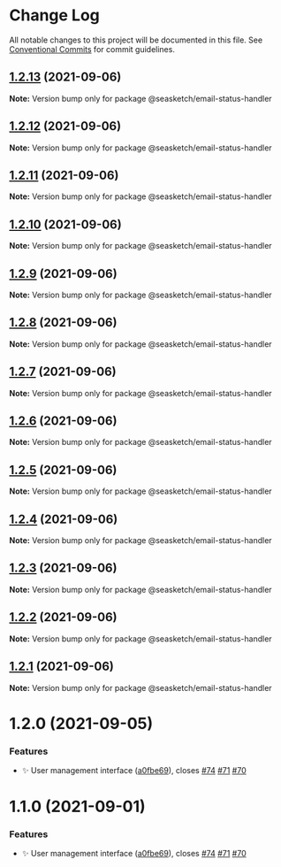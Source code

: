 # Change Log

All notable changes to this project will be documented in this file.
See [Conventional Commits](https://conventionalcommits.org) for commit guidelines.

## [1.2.13](https://github.com/seasketch/next/compare/@seasketch/email-status-handler@1.2.11...@seasketch/email-status-handler@1.2.13) (2021-09-06)

**Note:** Version bump only for package @seasketch/email-status-handler





## [1.2.12](https://github.com/seasketch/next/compare/@seasketch/email-status-handler@1.2.11...@seasketch/email-status-handler@1.2.12) (2021-09-06)

**Note:** Version bump only for package @seasketch/email-status-handler





## [1.2.11](https://github.com/seasketch/next/compare/@seasketch/email-status-handler@1.2.10...@seasketch/email-status-handler@1.2.11) (2021-09-06)

**Note:** Version bump only for package @seasketch/email-status-handler





## [1.2.10](https://github.com/seasketch/next/compare/@seasketch/email-status-handler@1.2.8...@seasketch/email-status-handler@1.2.10) (2021-09-06)

**Note:** Version bump only for package @seasketch/email-status-handler





## [1.2.9](https://github.com/seasketch/next/compare/@seasketch/email-status-handler@1.2.8...@seasketch/email-status-handler@1.2.9) (2021-09-06)

**Note:** Version bump only for package @seasketch/email-status-handler





## [1.2.8](https://github.com/seasketch/next/compare/@seasketch/email-status-handler@1.2.5...@seasketch/email-status-handler@1.2.8) (2021-09-06)

**Note:** Version bump only for package @seasketch/email-status-handler





## [1.2.7](https://github.com/seasketch/next/compare/@seasketch/email-status-handler@1.2.5...@seasketch/email-status-handler@1.2.7) (2021-09-06)

**Note:** Version bump only for package @seasketch/email-status-handler





## [1.2.6](https://github.com/seasketch/next/compare/@seasketch/email-status-handler@1.2.5...@seasketch/email-status-handler@1.2.6) (2021-09-06)

**Note:** Version bump only for package @seasketch/email-status-handler





## [1.2.5](https://github.com/seasketch/next/compare/@seasketch/email-status-handler@1.2.4...@seasketch/email-status-handler@1.2.5) (2021-09-06)

**Note:** Version bump only for package @seasketch/email-status-handler





## [1.2.4](https://github.com/seasketch/next/compare/@seasketch/email-status-handler@1.2.3...@seasketch/email-status-handler@1.2.4) (2021-09-06)

**Note:** Version bump only for package @seasketch/email-status-handler





## [1.2.3](https://github.com/seasketch/next/compare/@seasketch/email-status-handler@1.2.2...@seasketch/email-status-handler@1.2.3) (2021-09-06)

**Note:** Version bump only for package @seasketch/email-status-handler





## [1.2.2](https://github.com/seasketch/next/compare/@seasketch/email-status-handler@1.2.0...@seasketch/email-status-handler@1.2.2) (2021-09-06)

**Note:** Version bump only for package @seasketch/email-status-handler





## [1.2.1](https://github.com/seasketch/next/compare/@seasketch/email-status-handler@1.2.0...@seasketch/email-status-handler@1.2.1) (2021-09-06)

**Note:** Version bump only for package @seasketch/email-status-handler





# 1.2.0 (2021-09-05)


### Features

* :sparkles: User management interface ([a0fbe69](https://github.com/seasketch/next/commit/a0fbe695d610a995f93b9dbb76d7d5a19c99a445)), closes [#74](https://github.com/seasketch/next/issues/74) [#71](https://github.com/seasketch/next/issues/71) [#70](https://github.com/seasketch/next/issues/70)





# 1.1.0 (2021-09-01)


### Features

* :sparkles: User management interface ([a0fbe69](https://github.com/seasketch/next/commit/a0fbe695d610a995f93b9dbb76d7d5a19c99a445)), closes [#74](https://github.com/seasketch/next/issues/74) [#71](https://github.com/seasketch/next/issues/71) [#70](https://github.com/seasketch/next/issues/70)
